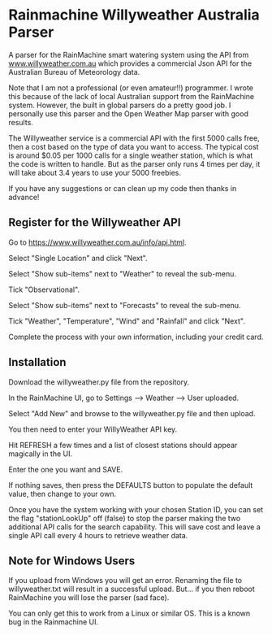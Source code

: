 # Rainmachine Willyweather Australia Parser
A parser for the RainMachine smart watering system using the API from www.willyweather.com.au which provides a commercial Json API for the Australian Bureau of Meteorology data.

Note that I am not a professional (or even amateur!!) programmer.
I wrote this because of the lack of local Australian support from the RainMachine system.
However, the built in global parsers do a pretty good job. I personally use this parser and the Open Weather Map parser with good results.

The Willyweather service is a commercial API with the first 5000 calls free, then a cost based on the type of data you want to access.
The typical cost is around $0.05 per 1000 calls for a single weather station, which is what the code is written to handle. But as the parser only runs 4 times per day, it will take about 3.4 years to use your 5000 freebies.

If you have any suggestions or can clean up my code then thanks in advance!

## Register for the Willyweather API
Go to https://www.willyweather.com.au/info/api.html.

Select "Single Location" and click "Next".

Select "Show sub-items" next to "Weather" to reveal the sub-menu.

Tick "Observational".

Select "Show sub-items" next to "Forecasts" to reveal the sub-menu.

Tick "Weather", "Temperature", "Wind" and "Rainfall" and click "Next".

Complete the process with your own information, including your credit card.


## Installation
Download the willyweather.py file from the repository.

In the RainMachine UI, go to Settings --> Weather --> User uploaded.

Select "Add New" and browse to the willyweather.py file and then upload.

You then need to enter your WillyWeather API key.

Hit REFRESH a few times and a list of closest stations should appear magically in the UI.

Enter the one you want and SAVE.

If nothing saves, then press the DEFAULTS button to populate the default value, then change to your own.

Once you have the system working with your chosen Station ID, you can set the flag "stationLookUp" off (false)
to stop the parser making the two additional API calls for the search capability. This will save cost and leave
a single API call every 4 hours to retrieve weather data.

## Note for Windows Users
If you upload from Windows you will get an error.
Renaming the file to willyweather.txt will result in a successful upload.
But... if you then reboot RainMachine you will lose the parser (sad face).

You can only get this to work from a Linux or similar OS. This is a known bug in the Rainmachine UI.
